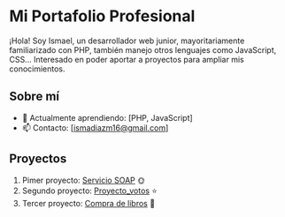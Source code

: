 # Mi Portafolio Profesional
¡Hola! Soy Ismael, un desarrollador web junior, mayoritariamente familiarizado con PHP, también manejo otros lenguajes como JavaScript, CSS... Interesado en poder aportar a proyectos para ampliar mis conocimientos. 

## Sobre mí
- 🌱 Actualmente aprendiendo: [PHP, JavaScript]
- 📫 Contacto: [ismadiazm16@gmail.com]

## Proyectos
1. Pimer proyecto: [Servicio SOAP](https://github.com/ismaeldm16/Servicio_SOAP) 🌞
2. Segundo proyecto: [Proyecto_votos](https://github.com/ismaeldm16/proyecto_votos) ⭐
3. Tercer proyecto: [Compra de libros](https://github.com/ismaeldm16/compra_libros) 📖
